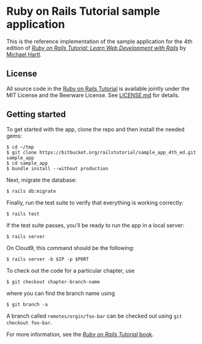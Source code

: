 # Ruby on Rails Tutorial sample application

This is the reference implementation of the sample application for the 4th edition of [*Ruby on Rails Tutorial: Learn Web Development with Rails*](http://www.railstutorial.org/) by [Michael Hartl](http://www.michaelhartl.com/).

## License

All source code in the [Ruby on Rails Tutorial](http://railstutorial.org/) is available jointly under the MIT License and the Beerware License. See [LICENSE.md](LICENSE.md) for details.

## Getting started

To get started with the app, clone the repo and then install the needed gems:

```
$ cd ~/tmp
$ git clone https://bitbucket.org/railstutorial/sample_app_4th_ed.git sample_app
$ cd sample_app
$ bundle install --without production
```

Next, migrate the database:

```
$ rails db:migrate
```

Finally, run the test suite to verify that everything is working correctly:

```
$ rails test
```

If the test suite passes, you'll be ready to run the app in a local server:

```
$ rails server
```

On Cloud9, this command should be the following:

```
$ rails server -b $IP -p $PORT
```

To check out the code for a particular chapter, use

```
$ git checkout chapter-branch-name
```

where you can find the branch name using

```
$ git branch -a
```

A branch called `remotes/orgin/foo-bar` can be checked out using `git checkout foo-bar`.

For more information, see the
[*Ruby on Rails Tutorial* book](http://www.railstutorial.org/book).
